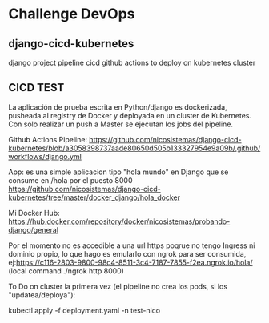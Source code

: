# Challenge DevOps
## django-cicd-kubernetes
django project pipeline cicd github actions to deploy on kubernetes cluster

## CICD TEST
La aplicación de prueba escrita en Python/django es dockerizada, pusheada al registry de Docker y deployada en un cluster de Kubernetes. 
Con solo realizar un push a Master se ejecutan los jobs del pipeline.

Github Actions Pipeline: https://github.com/nicosistemas/django-cicd-kubernetes/blob/a3058398737aade80650d505b133327954e9a09b/.github/workflows/django.yml

App: es una simple aplicacion tipo "hola mundo" en Django que se consume en /hola por el puesto 8000
https://github.com/nicosistemas/django-cicd-kubernetes/tree/master/docker_django/hola_docker

Mi Docker Hub: https://hub.docker.com/repository/docker/nicosistemas/probando-django/general

Por el momento no es accedible a una url https poqrue no tengo Ingress ni dominio propio, lo que hago es emularlo con ngrok para ser consumida,
ej:https://c116-2803-9800-98c4-8511-3c4-7187-7855-f2ea.ngrok.io/hola/   (local command ./ngrok http 8000)


To Do on cluster la primera vez (el pipeline no crea los pods, si los "updatea/deploya"):

kubectl apply -f deployment.yaml -n test-nico

